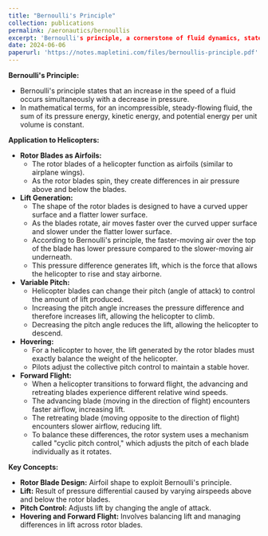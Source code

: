 ```yaml
---
title: "Bernoulli's Principle"
collection: publications
permalink: /aeronautics/bernoullis
excerpt: 'Bernoulli's principle, a cornerstone of fluid dynamics, states that an increase in the speed of a fluid corresponds with a decrease in its pressure.'
date: 2024-06-06
paperurl: 'https://notes.mapletini.com/files/bernoullis-principle.pdf'
---
```


**Bernoulli's Principle:**
- Bernoulli's principle states that an increase in the speed of a fluid occurs simultaneously with a decrease in pressure.
- In mathematical terms, for an incompressible, steady-flowing fluid, the sum of its pressure energy, kinetic energy, and potential energy per unit volume is constant.

**Application to Helicopters:**
- **Rotor Blades as Airfoils:** 
  - The rotor blades of a helicopter function as airfoils (similar to airplane wings).
  - As the rotor blades spin, they create differences in air pressure above and below the blades.
- **Lift Generation:**
  - The shape of the rotor blades is designed to have a curved upper surface and a flatter lower surface.
  - As the blades rotate, air moves faster over the curved upper surface and slower under the flatter lower surface.
  - According to Bernoulli's principle, the faster-moving air over the top of the blade has lower pressure compared to the slower-moving air underneath.
  - This pressure difference generates lift, which is the force that allows the helicopter to rise and stay airborne.
- **Variable Pitch:**
  - Helicopter blades can change their pitch (angle of attack) to control the amount of lift produced.
  - Increasing the pitch angle increases the pressure difference and therefore increases lift, allowing the helicopter to climb.
  - Decreasing the pitch angle reduces the lift, allowing the helicopter to descend.
- **Hovering:**
  - For a helicopter to hover, the lift generated by the rotor blades must exactly balance the weight of the helicopter.
  - Pilots adjust the collective pitch control to maintain a stable hover.
- **Forward Flight:**
  - When a helicopter transitions to forward flight, the advancing and retreating blades experience different relative wind speeds.
  - The advancing blade (moving in the direction of flight) encounters faster airflow, increasing lift.
  - The retreating blade (moving opposite to the direction of flight) encounters slower airflow, reducing lift.
  - To balance these differences, the rotor system uses a mechanism called "cyclic pitch control," which adjusts the pitch of each blade individually as it rotates.

**Key Concepts:**
- **Rotor Blade Design:** Airfoil shape to exploit Bernoulli's principle.
- **Lift:** Result of pressure differential caused by varying airspeeds above and below the rotor blades.
- **Pitch Control:** Adjusts lift by changing the angle of attack.
- **Hovering and Forward Flight:** Involves balancing lift and managing differences in lift across rotor blades.